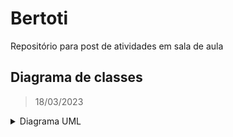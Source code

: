 # Bertoti
Repositório para post de atividades em sala de aula

## **Diagrama de classes**
> 18/03/2023
<details>
<summary> Diagrama UML </summary>
<br>  

![Classe UML v1p3](https://user-images.githubusercontent.com/111443621/226141632-bd0eb4d7-2962-4130-b94f-97eb087866ee.png)
</details>

